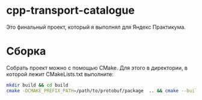 # cpp-transport-catalogue
Это финальный проект, который я выполнял для Яндекс Практикума.

# Сборка
Собрать проект можно с помощью CMake. Для этого в директории, в которой лежит CMakeLists.txt выполните:
```bash
mkdir build && cd build
cmake -DCMAKE_PREFIX_PATH=/path/to/protobuf/package  .. && cmake --build .
```
